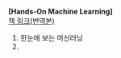 **[Hands-On Machine Learning]** <br>
[책 링크(번역본)](https://learning.oreilly.com/library/view/haenjeuon-meosinreoning-2pan-saikisreon/9791162242964/)
1. 한눈에 보는 머신러닝 <br>
2. 
